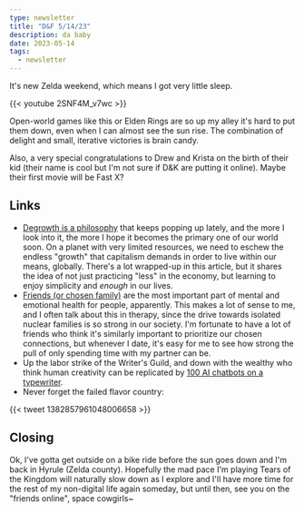 ```yaml
---
type: newsletter
title: "D&F 5/14/23"
description: da baby
date: 2023-05-14
tags:
  - newsletter
---
```


It's new Zelda weekend, which means I got very little sleep.

{{< youtube 2SNF4M_v7wc >}}

Open-world games like this or Elden Rings are so up my alley it's hard to put them down, even when I can almost see the sun rise. The combination of delight and small, iterative victories is brain candy.

Also, a very special congratulations to Drew and Krista on the birth of their kid (their name is cool but I'm not sure if D&K are putting it online). Maybe their first movie will be Fast X?

## Links

- [Degrowth is a philosophy](https://illuminem.com/illuminemvoices/how-does-degrowth-apply-to-our-minds) that keeps popping up lately, and the more I look into it, the more I hope it becomes the primary one of our world soon. On a planet with very limited resources, we need to eschew the endless "growth" that capitalism demands in order to live within our means, globally. There's a lot wrapped-up in this article, but it shares the idea of not just practicing "less" in the economy, but learning to enjoy simplicity and _enough_ in our lives.
- [Friends (or chosen family)](https://time.com/collection/guide-to-happiness/4809325/friends-friendship-health-family/) are the most important part of mental and emotional health for people, apparently. This makes a lot of sense to me, and I often talk about this in therapy, since the drive towards isolated nuclear families is so strong in our society. I'm fortunate to have a lot of friends who think it's similarly important to prioritize our chosen connections, but whenever I date, it's easy for me to see how strong the pull of only spending time with my partner can be.
- Up the labor strike of the Writer's Guild, and down with the wealthy who think human creativity can be replicated by [100 AI chatbots on a typewriter](https://ez.substack.com/p/artificial-labor).
- Never forget the failed flavor country:

{{< tweet 1382857961048006658 >}}

## Closing

Ok, I've gotta get outside on a bike ride before the sun goes down and I'm back in Hyrule (Zelda county). Hopefully the mad pace I'm playing Tears of the Kingdom will naturally slow down as I explore and I'll have more time for the rest of my non-digital life again someday, but until then, see you on the "friends online", space cowgirls~
